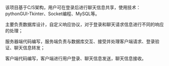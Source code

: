该项目基于C/S架构，用户可在登录后进行聊天信息共享，使用技术：pythonGUI-Tkinter、Socket编程、MySQL等。



主要负责数据库设计，自定义响应协议，对于登录和聊天请求信息进行不同的响应的处理；

服务器端代码编写，服务端负责与数据库交互、接受并处理客户端请求、登录验证、聊天信息转发；

客户端代码编写，客户端进行用户登录、聊天信息发送，聊天信息接收。